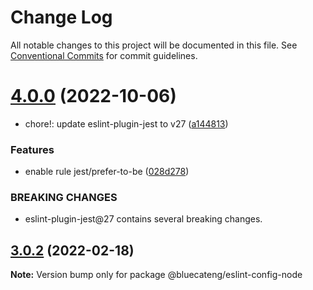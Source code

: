 # Change Log

All notable changes to this project will be documented in this file.
See [Conventional Commits](https://conventionalcommits.org) for commit guidelines.

# [4.0.0](https://github.com/bluecatengineering/eslint-packages/compare/v3.0.2...v4.0.0) (2022-10-06)

- chore!: update eslint-plugin-jest to v27 ([a144813](https://github.com/bluecatengineering/eslint-packages/commit/a1448135e45c055ef97245008741650a78d7a5fd))

### Features

- enable rule jest/prefer-to-be ([028d278](https://github.com/bluecatengineering/eslint-packages/commit/028d278a0aa4fb3c7170a03aeb7a89aa428771cf))

### BREAKING CHANGES

- eslint-plugin-jest@27 contains several breaking changes.

## [3.0.2](https://github.com/bluecatengineering/eslint-packages/compare/v3.0.1...v3.0.2) (2022-02-18)

**Note:** Version bump only for package @bluecateng/eslint-config-node
